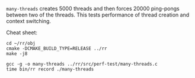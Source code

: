 `many-threads` creates 5000 threads and then forces 20000 ping-pongs between two of the threads. This tests performance of thread creation and context switching.

Cheat sheet:
````
cd ~/rr/obj
cmake -DCMAKE_BUILD_TYPE=RELEASE ../rr
make -j8

gcc -g -o many-threads ../rr/src/perf-test/many-threads.c
time bin/rr record ./many-threads
````
